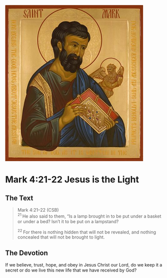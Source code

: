 <img class="intro-right" src="art-mark.jpg">

# Mark 4:21-22 Jesus is the Light

## The Text

>Mark 4:21–22 (CSB)  
><sup> 21 </sup> He also said to them, “Is a lamp brought in to be put under a basket or under a bed? Isn’t it to be put on a lampstand? 
>
><sup> 22 </sup> For there is nothing hidden that will not be revealed, and nothing concealed that will not be brought to light.

## The Devotion

If we believe, trust, hope, and obey in Jesus Christ our Lord, do we keep it a secret or do we live this new life that we have received by God?
